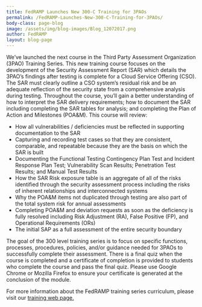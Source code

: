 ```yaml
---
title: FedRAMP Launches New 300-C Training for 3PAOs
permalink: /FedRAMP-Launches-New-300-C-Training-for-3PAOs/
body-class: page-blog
image: /assets/img/blog-images/Blog_12072017.png
author: FedRAMP
layout: blog-page
---
```

We’ve launched the next course in the Third Party Assessment Organization (3PAO) Training Series. This new training course focuses on the development of the Security Assessment Report (SAR) which details the 3PAO’s findings after testing is complete for a Cloud Service Offering (CSO). The SAR must clearly outline a CSO system’s residual risk and be an adequate reflection of the security state from a comprehensive analysis during testing. Throughout the course, you’ll gain a better understanding of how to interpret the SAR delivery requirements; how to document the SAR including completing the SAR tables for analysis; and completing the Plan of Action and Milestones (POA&M). This course will review:

- How all vulnerabilities / deficiencies must be reflected in supporting documentation to the SAR
- Capturing and recording test cases so that they are consistent, comparable, and repeatable because they are the basis on which the SAR is built
- Documenting the Functional Testing Contingency Plan Test and Incident Response Plan Test; Vulnerability Scan Results; Penetration Test Results;  and Manual Test Results 
- How the SAR Risk exposure table is an aggregate of all of the risks identified through the security assessment process including the risks of inherent relationships and interconnected systems 
- Why the POA&M items not duplicated through testing are also part of the total system risk for annual assessments
- Completing POA&M and deviation requests as soon as the deficiency is fully resolved including Risk Adjustment (RA), False Positive (FP), and Operational Requirements (ORs)
- The initial SAP as a full assessment of the entire security boundary

The goal of the 300 level training series is to focus on specific functions, processes, procedures, policies, and/or guidance needed for 3PAOs to successfully complete their assessment. There is a final quiz when the course is completed and a certificate of completion is provided to students who complete the course and pass the final quiz. Please use Google Chrome or Mozilla Firefox to ensure your certificate is generated at the conclusion of the module. 

For more information about the FedRAMP training series curriculum, please visit our <a href="https://www.fedramp.gov/training/">training web page.</a> 
